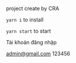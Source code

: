 project create by CRA

`yarn i` to install

`yarn start` to start

Tài khoản đăng nhập

admin@gmail.com
123456
